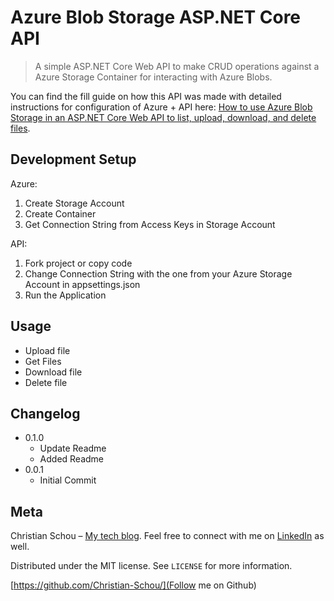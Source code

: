 # Azure Blob Storage ASP.NET Core API
> A simple ASP.NET Core Web API to make CRUD operations against a Azure Storage Container for interacting with Azure Blobs.

You can find the fill guide on how this API was made with detailed instructions for configuration of Azure + API here: [How to use Azure Blob Storage in an ASP.NET Core Web API to list, upload, download, and delete files](https://christian-schou.dk/how-to-use-azure-blob-storage-with-asp-net-core/).

## Development Setup

Azure:

1. Create Storage Account
2. Create Container
3. Get Connection String from Access Keys in Storage Account

API:

1. Fork project or copy code
2. Change Connection String with the one from your Azure Storage Account in appsettings.json
3. Run the Application

## Usage

- Upload file
- Get Files
- Download file
- Delete file

## Changelog

* 0.1.0
    * Update Readme 
    * Added Readme
* 0.0.1
    * Initial Commit

## Meta

Christian Schou – [My tech blog](https://christian-schou.dk/). Feel free to connect with me on [LinkedIn](www.linkedin.com/in/chrschou1996) as well.

Distributed under the MIT license. See ``LICENSE`` for more information.

[https://github.com/Christian-Schou/](Follow me on Github)
